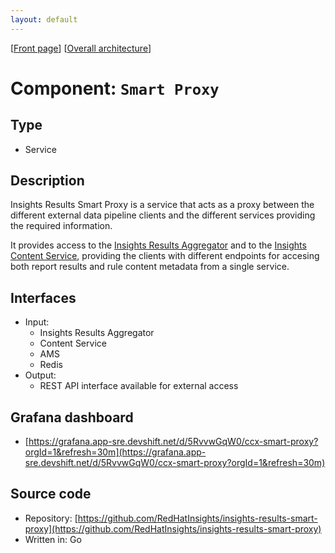 ```yaml
---
layout: default
---
```

\[[Front page](../overall-architecture.html)\] \[[Overall architecture](../overall-architecture.html)\]



# Component: `Smart Proxy`



## Type

* Service



## Description

Insights Results Smart Proxy is a service that acts as a proxy between the different external
data pipeline clients and the different services providing the required information.

It provides access to the [Insights Results Aggregator](https://github.com/RedHatInsights/insights-results-aggregator)
and to the [Insights Content Service](https://github.com/RedHatInsights/insights-content-service),
providing the clients with different endpoints for accesing both report results and rule content metadata
from a single service.


## Interfaces

* Input:
    - Insights Results Aggregator
    - Content Service
    - AMS
    - Redis
* Output:
    - REST API interface available for external access



## Grafana dashboard

* [https://grafana.app-sre.devshift.net/d/5RvvwGqW0/ccx-smart-proxy?orgId=1&refresh=30m](https://grafana.app-sre.devshift.net/d/5RvvwGqW0/ccx-smart-proxy?orgId=1&refresh=30m)



## Source code

* Repository: [https://github.com/RedHatInsights/insights-results-smart-proxy](https://github.com/RedHatInsights/insights-results-smart-proxy)
* Written in: Go
